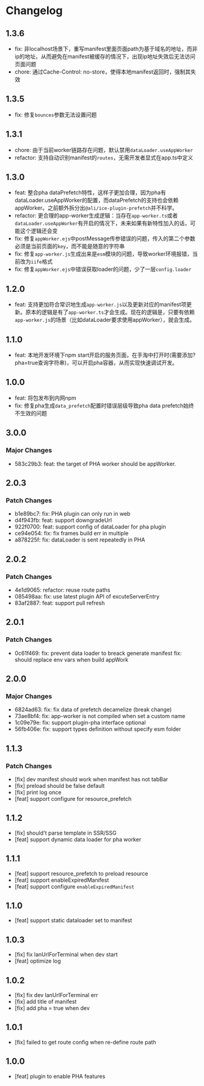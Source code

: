 # Changelog

## 1.3.6
- fix: 非localhost场景下，重写manifest里面页面path为基于域名的地址，而非ip的地址，从而避免在manifest被缓存的情况下，出现ip地址失效后无法访问页面问题
- chore: 通过Cache-Control: no-store，使得本地manifest返回时，强制其失效

## 1.3.5
- fix: 修复`bounces`参数无法设置问题

## 1.3.1
- chore: 由于当前worker链路存在问题，默认禁用`dataLoader.useAppWorker`
- refactor: 支持自动识别manifest的`routes`，无需开发者显式在app.ts中定义

## 1.3.0
- feat: 整合pha dataPrefetch特性，这样子更加合理，因为pha有dataLoader.useAppWorker的配置，而dataPrefetch的支持也会依赖appWorker。之前额外拆分出`@ali/ice-plugin-prefetch`并不科学。
- refactor: 更合理的app-worker生成逻辑：当存在`app-worker.ts`或者`dataLoader.useAppWorker`有开启的情况下，未来如果有新特性加入的话，可能这个逻辑还会变
- fix: 修复`appWorker.ejs`中postMessage传参错误的问题，传入的第二个参数必须是当前页面的`key`，而不能是随意的字符串
- fix: 修复`app-worker.js`生成出来是`esm`模块的问题，导致worker环境报错，当前改为`iife`格式
- fix: 修复`appWorker.ejs`中错误获取loader的问题，少了一层`config.loader`

## 1.2.0
- feat: 支持更加符合常识地生成`app-worker.js`以及更新对应的manifest项更新。原本的逻辑是有了`app-worker.ts`才会生成。现在的逻辑是，只要有依赖`app-worker.js`的场景（比如dataLoader要求使用appWorker），就会生成。

## 1.1.0
- feat: 本地开发环境下npm start开启的服务页面，在手淘中打开时(需要添加?pha=true查询字符串)，可以开启pha容器，从而实现快速调试开发。

## 1.0.0

- feat: 将包发布到内网npm
- fix: 修复pha生成`data_prefetch`配置时错误层级导致pha data prefetch始终不生效的问题

## 3.0.0

### Major Changes

- 583c29b3: feat: the target of PHA worker should be appWorker.

## 2.0.3

### Patch Changes

- b1e89bc7: fix: PHA plugin can only run in web
- d4f943fb: feat: support downgradeUrl
- 922f0700: feat: support config of dataLoader for pha plugin
- ce94e054: fix: fix frames build err in multiple
- a878225f: fix: dataLoader is sent repeatedly in PHA

## 2.0.2

### Patch Changes

- 4e1d9065: refactor: reuse route paths
- 085498aa: fix: use latest plugin API of excuteServerEntry
- 83af2887: feat: support pull refresh

## 2.0.1

### Patch Changes

- 0c61f469: fix: prevent data loader to breack generate manifest
  fix: should replace env vars when build appWork

## 2.0.0

### Major Changes

- 6824ad63: fix: fix data of prefetch decamelize (break change)
- 73ae8bf4: fix: app-worker is not compiled when set a custom name
- 1c09e79e: fix: support plugin-pha interface optional
- 56fb406e: fix: support types definition without specify esm folder

## 1.1.3

### Patch Changes

- [fix] dev manifest should work when manifest has not tabBar
- [fix] preload should be false default
- [fix] print log once
- [feat] support configure for resource_prefetch

## 1.1.2

- [fix] should't parse template in SSR/SSG
- [feat] support dynamic data loader for pha worker

## 1.1.1

- [feat] support resource_prefetch to preload resource
- [feat] support enableExpiredManifest
- [feat] support configure `enableExpiredManifest`

## 1.1.0

- [feat] support static dataloader set to manifest

## 1.0.3

- [fix] fix lanUrlForTerminal when dev start
- [feat] optimize log

## 1.0.2

- [fix] fix dev lanUrlForTerminal err
- [fix] add title of manifest
- [fix] add pha = true when dev

## 1.0.1

- [fix] failed to get route config when re-define route path

## 1.0.0

- [feat] plugin to enable PHA features
